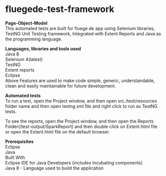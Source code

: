 # fluegede-test-framework
**Page-Object-Model <br/>**
This automated tests are built for fluege.de app using Selenium libraries, TestNG Unit Testing framework, Integrated with Extent Reports and Java as the programming language. <br/>


**Languages, libraries and tools used <br/>**
Java 8 <br/>
Selenium 4(latest) <br/>
TestNG <br/>
Extent reports <br/>
Eclipse <br/>
Above Features are used to make code simple, generic, understandable, clean and easily maintainable for future development. <br/>

**Automated tests <br/>**
To run a test, open the Project window, and then open src./test/resources folder name and then open testng.xml file and right click to run as TestNG tests. <br/>

To see the reports, open the Project window, and then open the Reports Folder(/test-output/SparkReport) and then double click on Extent.html file or open the Extent.html file on the default browser. <br/>

**Prerequisites <br/>**
Eclipse <br/>
Java <br/>
Built With <br/>
Eclipse IDE for Java Developers (includes Incubating components) <br/>
Java 8 - Language used to build the application <br/>

